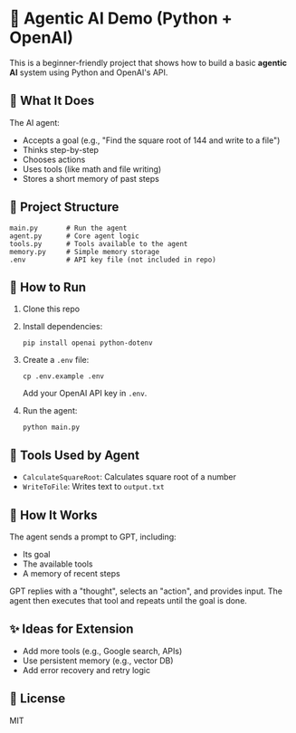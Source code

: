 # 🧠 Agentic AI Demo (Python + OpenAI)

This is a beginner-friendly project that shows how to build a basic **agentic AI** system using Python and OpenAI's API.

## 🚀 What It Does
The AI agent:
- Accepts a goal (e.g., "Find the square root of 144 and write to a file")
- Thinks step-by-step
- Chooses actions
- Uses tools (like math and file writing)
- Stores a short memory of past steps

## 📁 Project Structure
```
main.py       # Run the agent
agent.py      # Core agent logic
tools.py      # Tools available to the agent
memory.py     # Simple memory storage
.env          # API key file (not included in repo)
```

## 🧪 How to Run

1. Clone this repo
2. Install dependencies:
   ```
   pip install openai python-dotenv
   ```
3. Create a `.env` file:
   ```
   cp .env.example .env
   ```
   Add your OpenAI API key in `.env`.

4. Run the agent:
   ```
   python main.py
   ```

## 🧰 Tools Used by Agent
- `CalculateSquareRoot`: Calculates square root of a number
- `WriteToFile`: Writes text to `output.txt`

## 🧠 How It Works
The agent sends a prompt to GPT, including:
- Its goal
- The available tools
- A memory of recent steps

GPT replies with a "thought", selects an "action", and provides input. The agent then executes that tool and repeats until the goal is done.

## ✨ Ideas for Extension
- Add more tools (e.g., Google search, APIs)
- Use persistent memory (e.g., vector DB)
- Add error recovery and retry logic

## 📄 License
MIT
